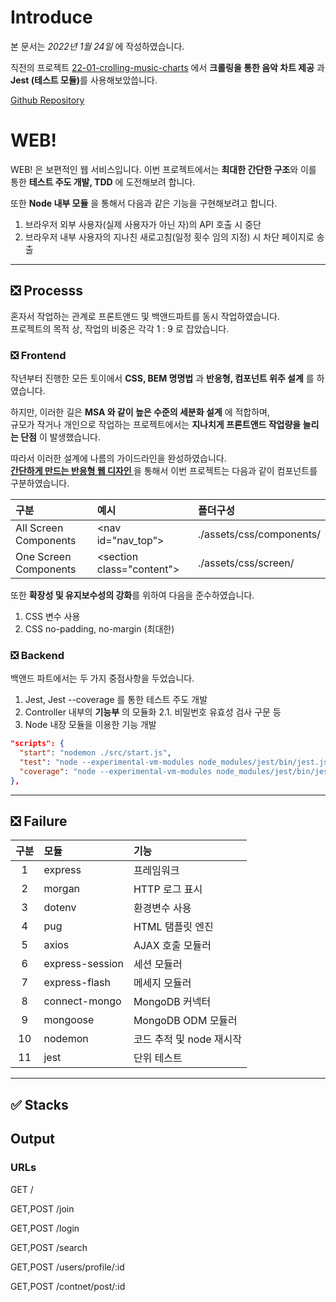 # Introduce

본 문서는 _2022년 1월 24일_ 에 작성하였습니다.

직전의 프로젝트 [22-01-crolling-music-charts](https://github.com/unchaptered/22-01-crolling-music-charts) 에서 <strong>크롤링을 통한 음악 차트 제공</strong> 과 <strong>Jest (테스트 모듈)</strong>를 사용해보았씁니다.

[Github Repository](https://github.com/unchaptered/22-01-express-website)

# WEB!

WEB! 은 보편적인 웹 서비스입니다.
이번 프로젝트에서는 **최대한 간단한 구조**와 이를 통한 **테스트 주도 개발, TDD** 에 도전해보려 합니다.

또한 **Node 내부 모듈** 을 통해서 다음과 같은 기능을 구현해보려고 합니다.

1. 브라우저 외부 사용자(실제 사용자가 아닌 자)의 API 호출 시 중단
2. 브라우저 내부 사용자의 지나친 새로고침(일정 횟수 임의 지정) 시 차단 페이지로 송출

<hr>

## ❎ Processs

혼자서 작업하는 관계로 프론트앤드 및 백앤드파트를 동시 작업하였습니다.<br>
프로젝트의 목적 상, 작업의 비중은 각각 1 : 9 로 잡았습니다.

### ❎ Frontend

작년부터 진행한 모든 토이에서 **CSS, BEM 명명법** 과 **반응형, 컴포넌트 위주 설계** 를 하였습니다.

하지만, 이러한 길은 **MSA 와 같이 높은 수준의 세분화 설계** 에 적합하며,<br>
규모가 작거나 개인으로 작업하는 프로젝트에서는 **지나치게 프론트앤드 작업량을 늘리는 단점** 이 발생했습니다.

따라서 이러한 설계에 나름의 가이드라인을 완성하였습니다.<br>
[<strong>간단하게 만드는 반응형 웹 디자인
</strong>](https://velog.io/@unchapterd/%EA%B0%84%EB%8B%A8%ED%95%98%EA%B2%8C-%EB%A7%8C%EB%93%9C%EB%8A%94-%EB%B0%98%EC%9D%91%ED%98%95-%EC%9B%B9-%EB%94%94%EC%9E%90%EC%9D%B8) 을 통해서 이번 프로젝트는 다음과 같이 컴포넌트를 구분하였습니다.

| 구분 | 예시 | 폴더구성 |
| :--- | :--- | :------ |
| All Screen Components | <nav id="nav_top"\> | ./assets/css/components/ |
| One Screen Components | <section class="content"\> | ./assets/css/screen/ |

또한 **확장성 및 유지보수성의 강화**를 위하여 다음을 준수하였습니다.

1. CSS 변수 사용
2. CSS no-padding, no-margin (최대한)

### ❎ Backend

백앤드 파트에서는 두 가지 중점사항을 두었습니다.

1. Jest, Jest --coverage 를 통한 테스트 주도 개발
2. Controller 내부의 **기능부** 의 모듈화
 2.1. 비밀번호 유효성 검사 구문 등
3. Node 내장 모듈을 이용한 기능 개발
 
```json
"scripts": {
  "start": "nodemon ./src/start.js",
  "test": "node --experimental-vm-modules node_modules/jest/bin/jest.js",
  "coverage": "node --experimental-vm-modules node_modules/jest/bin/jest.js --coverage"
},
```
<hr>

## ❎ Failure
 
| 구분 | 모듈 | 기능 |
| :--: | :--- | :--- |
| 1 | express | 프레임워크 |
| 2 | morgan | HTTP 로그 표시 |
| 3 | dotenv | 환경변수 사용 |
| 4 | pug | HTML 탬플릿 엔진 |
| 5 | axios | AJAX 호출 모듈러 |
| 6 | express-session | 세션 모듈러 |
| 7 | express-flash | 메세지 모듈러 |
| 8 | connect-mongo | MongoDB 커넥터 |
| 9 | mongoose | MongoDB ODM 모듈러 |
| 10 | nodemon | 코드 추적 및 node 재시작 |
| 11 | jest | 단위 테스트 |
 
<hr>

## ✅ Stacks

## Output
 
### URLs
 
GET /
 
GET,POST /join
 
GET,POST /login
 
GET,POST /search

GET,POST /users/profile/:id

GET,POST /contnet/post/:id
